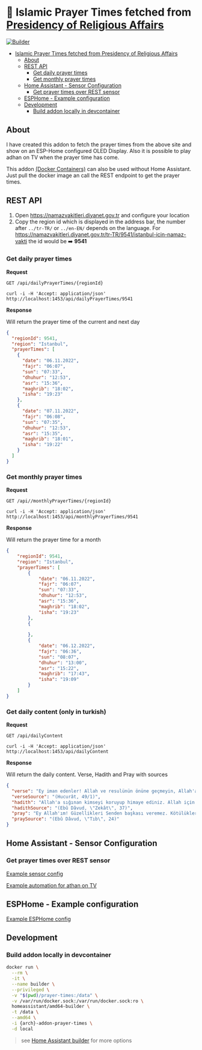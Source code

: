# 🕋 Islamic Prayer Times fetched from [Presidency of Religious Affairs](https://namazvakitleri.diyanet.gov.tr/)

[![Builder](https://github.com/besanur/homeassistant-addons/actions/workflows/builder.yml/badge.svg)](https://github.com/besanur/homeassistant-addons/actions/workflows/builder.yml)

- [Islamic Prayer Times fetched from Presidency of Religious Affairs](#-islamic-prayer-times-fetched-from-presidency-of-religious-affairs)
  - [About](#about)
  - [REST API](#rest-api)
    - [Get daily prayer times](#get-daily-prayer-times)
    - [Get monthly prayer times](#get-monthly-prayer-times)
  - [Home Assistant - Sensor Configuration](#home-assistant---sensor-configuration)
    - [Get prayer times over REST sensor](#get-prayer-times-over-rest-sensor)
  - [ESPHome - Example configuration](#esphome---example-configuration)
  - [Development](#development)
    - [Build addon locally in devcontainer](#build-addon-locally-in-devcontainer)

## About

I have created this addon to fetch the prayer times from the above site and show on an ESP-Home
configured OLED Display. Also it is possible to play adhan on TV when the prayer time has come.

This addon [(Docker Containers)](https://hub.docker.com/u/besanur) can also be used without Home Assistant. Just pull the docker image an call the REST endpoint to get the prayer times.

## REST API

1. Open https://namazvakitleri.diyanet.gov.tr and configure your location
2. Copy the region id which is displayed in the address bar, the number after `../tr-TR/` or `../en-EN/` depends on the language. For https://namazvakitleri.diyanet.gov.tr/tr-TR/9541/istanbul-icin-namaz-vakti the id would be ➡️ **9541**

### Get daily prayer times

**Request**

`GET /api/dailyPrayerTimes/{regionId}`

    curl -i -H 'Accept: application/json' http://localhost:1453/api/dailyPrayerTimes/9541

**Response**

Will return the prayer time of the current and next day

```json
{
  "regionId": 9541,
  "region": "Istanbul",
  "prayerTimes": [
    {
      "date": "06.11.2022",
      "fajr": "06:07",
      "sun": "07:33",
      "dhuhur": "12:53",
      "asr": "15:36",
      "maghrib": "18:02",
      "isha": "19:23"
    },
    {
      "date": "07.11.2022",
      "fajr": "06:08",
      "sun": "07:35",
      "dhuhur": "12:53",
      "asr": "15:35",
      "maghrib": "18:01",
      "isha": "19:22"
    }
  ]
}
```

### Get monthly prayer times

**Request**

`GET /api//monthlyPrayerTimes/{regionId}`

    curl -i -H 'Accept: application/json' http://localhost:1453/api/monthlyPrayerTimes/9541

**Response**

Will return the prayer time for a month

```json
{
    "regionId": 9541,
    "region": "Istanbul",
    "prayerTimes": [
        {
            "date": "06.11.2022",
            "fajr": "06:07",
            "sun": "07:33",
            "dhuhur": "12:53",
            "asr": "15:36",
            "maghrib": "18:02",
            "isha": "19:23"
        },
        {
         
        },
        {
            "date": "06.12.2022",
            "fajr": "06:36",
            "sun": "08:07",
            "dhuhur": "13:00",
            "asr": "15:22",
            "maghrib": "17:43",
            "isha": "19:09"
        }
    ]
}
```

### Get daily content (only in turkish)

**Request**

`GET /api/dailyContent`

    curl -i -H 'Accept: application/json' http://localhost:1453/api/dailyContent

**Response**

Will return the daily content. Verse, Hadith and Pray with sources

```json
{
  "verse": "Ey iman edenler! Allah ve resulünün önüne geçmeyin, Allah'a itaatsizlikten sakının! Şüphesiz Allah her şeyi işitmekte ve bilmektedir.",
  "verseSource": "(Hucurât, 49/1)",
  "hadith": "Allah'a sığınan kimseyi koruyup himaye ediniz. Allah için isteyene veriniz. Sizi davet edenin davetine icabet ediniz.",
  "hadithSource": "(Ebû Dâvud, \"Zekât\", 37)",
  "pray": "Ey Allah'ım! Güzellikleri Senden başkası veremez. Kötülükleri de Senden başkası önleyemez. Binaenaleyh (kötülüğü önlemek için gerekli olan) güç de (güzelliği elde etmek için gerekli olan) kuvvet de ancak Senindir.",
  "praySource": "(Ebû Dâvud, \"Tıb\", 24)"
}
```

## Home Assistant - Sensor Configuration

### Get prayer times over REST sensor

[Example sensor config](example/prayer-time-sensor.yaml)

[Example automation for athan on TV](example/automations.yaml)

## ESPHome - Example configuration

[Example ESPHome config ](example/esphome-display.yaml)

## Development

### Build addon locally in devcontainer

```bash
docker run \
  --rm \
  -it \
  --name builder \
  --privileged \
  -v "$(pwd)/prayer-times:/data" \
  -v /var/run/docker.sock:/var/run/docker.sock:ro \
  homeassistant/amd64-builder \
  -t /data \
  --amd64 \
  -i {arch}-addon-prayer-times \
  -d local
```

> see [Home Assistant builder](https://github.com/home-assistant/builder) for more options
